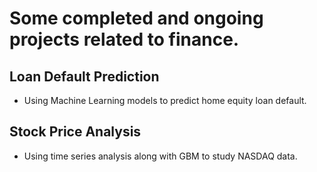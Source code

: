 # Some completed and ongoing projects related to finance.
## Loan Default Prediction
- Using Machine Learning models to predict home equity loan default.
## Stock Price Analysis
- Using time series analysis along with GBM to study NASDAQ data.
